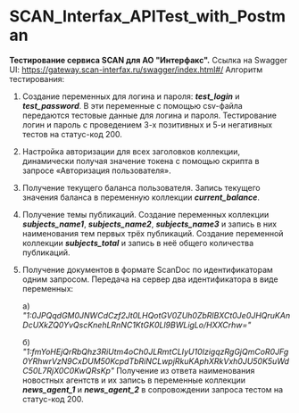 # SCAN_Interfax_APITest_with_Postman
**Тестирование сервиса SCAN для АО "Интерфакс".**
Ссылка на Swagger UI: <a href="[https://t.me/CurrExchBot_bot](https://gateway.scan-interfax.ru/swagger/index.html#/)" target="_blank">https://gateway.scan-interfax.ru/swagger/index.html#/</a>
Алгоритм тестирования:
1. Создание переменных для логина и пароля: **_test_login_** и **_test_password_**. В эти переменные с помощью csv-файла передаются тестовые данные для логина и пароля. Тестирование логин и пароль с проведением 3-х позитивных и 5-и негативных тестов на статус-код 200.
2. Настройка авторизации для всех заголовков коллекции, динамически получая значение токена с помощью скрипта в запросе «Авторизация пользователя».
3. Получение текущего баланса пользователя. Запись текущего значения баланса в переменную коллекции **_current_balance_**.
4. Получение темы публикаций. Создание переменных коллекции **_subjects_name1_**, **_subjects_name2_**, **_subjects_name3_** и запись в них наименования тем первых трёх публикаций. Создание переменной коллекции **_subjects_total_** и запись в неё общего количества публикаций.
5. Получение документов в формате ScanDoc по идентификаторам одним запросом. Передача на сервер два идентификатора в виде переменных:

   
   а) _"1:0JPQqdGM0JNWCdCzf2Jt0LHQotGV0ZUh0ZbRlBXCt0Je0JHQruKAnDcUXkZQ0YvQscKnehLRnNC1KtGK0Ll9BWLigLo/HXXCrhw="_

   
   б) _"1:fmYoHEjQrRbQhz3RiUtm4oCh0JLRmtCLIyU10IzigqzRgGjQmCoR0JFg0YRhwrVzN9CxDUM50KcpdTbRiNCLwpjRkuKAphXRkVxh0JU50K5uWdC50L7RjX0C0KwQRsKp"_
   Получение из ответа наименования новостных агентств и их запись в переменные коллекции **_news_agent_1_** и **_news_agent_2_** в сопровождении запроса 
   тестом на статус-код 200.
